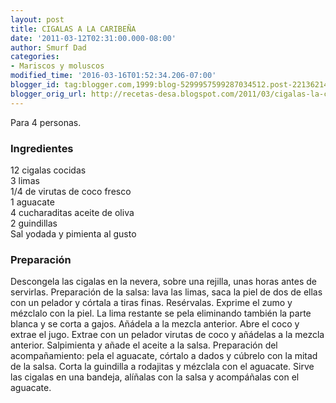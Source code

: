 ```yaml
---
layout: post
title: CIGALAS A LA CARIBEÑA
date: '2011-03-12T02:31:00.000-08:00'
author: Smurf Dad
categories:
- Mariscos y moluscos
modified_time: '2016-03-16T01:52:34.206-07:00'
blogger_id: tag:blogger.com,1999:blog-5299957599287034512.post-2213621499539356154
blogger_orig_url: http://recetas-desa.blogspot.com/2011/03/cigalas-la-caribena.html
---
```


Para 4 personas.<br /><h3>Ingredientes</h3>12 cigalas cocidas<br />3 limas<br />1/4 de virutas de coco fresco<br />1 aguacate<br />4 cucharaditas aceite de oliva<br />2 guindillas<br />Sal yodada y pimienta al gusto<br /><h3>Preparación</h3>Descongela las cigalas en la nevera, sobre una rejilla, unas horas antes de servirlas. Preparación de la salsa: lava las limas, saca la piel de dos de ellas con un pelador y córtala a tiras finas. Resérvalas. Exprime el zumo y mézclalo con la piel. La lima restante se pela eliminando también la parte blanca y se corta a gajos. Añádela a la mezcla anterior. Abre el coco y extrae el jugo. Extrae con un pelador virutas de coco y añádelas a la mezcla anterior. Salpimienta y añade el aceite a la salsa. Preparación del acompañamiento: pela el aguacate, córtalo a dados y cúbrelo con la mitad de la salsa. Corta la guindilla a rodajitas y mézclala con el aguacate. Sirve las cigalas en una bandeja, alíñalas con la salsa y acompáñalas con el aguacate.